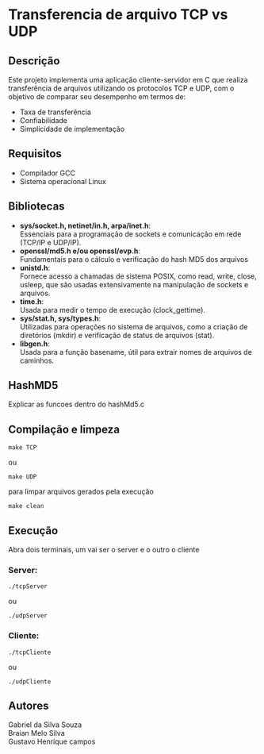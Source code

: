 # Transferencia de arquivo TCP vs UDP

## Descrição 
Este projeto implementa uma aplicação cliente-servidor em C que realiza transferência de arquivos utilizando os protocolos TCP e UDP, com o objetivo de comparar seu desempenho em termos de:

* Taxa de transferência
* Confiabilidade
* Simplicidade de implementação

## Requisitos 
* Compilador GCC
* Sistema operacional Linux

## Bibliotecas

* **sys/socket.h, netinet/in.h, arpa/inet.h**: <br>
Essenciais para a programação de sockets e comunicação em rede (TCP/IP e UDP/IP).
* **openssl/md5.h e/ou openssl/evp.h**: <br>
Fundamentais para o cálculo e verificação do hash MD5 dos arquivos
* **unistd.h**: <br>Fornece acesso a chamadas de sistema POSIX, como read, write, close, usleep, que são usadas extensivamente na manipulação de sockets e arquivos.
* **time.h**: <br>Usada para medir o tempo de execução (clock_gettime).
* **sys/stat.h, sys/types.h**:<br> Utilizadas para operações no sistema de arquivos, como a criação de diretórios (mkdir) e verificação de status de arquivos (stat).
* **libgen.h**: <br>Usada para a função basename, útil para extrair nomes de arquivos de caminhos.

## HashMD5
Explicar as funcoes dentro do hashMd5.c


## Compilação e limpeza
    make TCP
ou
  
    make UDP

para limpar arquivos gerados pela execução
    
    make clean
## Execução

Abra dois terminais, um vai ser o server e o outro o cliente 
### Server:
    ./tcpServer
ou
    
    ./udpServer

### Cliente:
    ./tcpCliente
ou

    ./udpCliente

## Autores 
Gabriel da Silva Souza \
Braian Melo Silva \
Gustavo Henrique campos